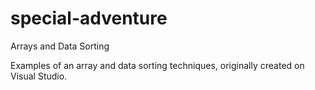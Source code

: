 # special-adventure
Arrays and Data Sorting

Examples of an array and data sorting techniques, originally created on Visual Studio.
